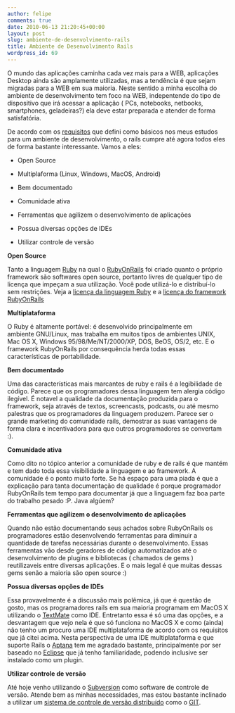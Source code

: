 ```yaml
---
author: felipe
comments: true
date: 2010-06-13 21:20:45+00:00
layout: post
slug: ambiente-de-desenvolvimento-rails
title: Ambiente de Desenvolvimento Rails
wordpress_id: 69
---
```


O mundo das aplicações caminha cada vez mais para a WEB, aplicações Desktop ainda são amplamente utilizadas, mas a tendência é que sejam migradas para a WEB em sua maioria. Neste sentido a minha escolha do ambiente de desenvolvimento tem foco na WEB, indepentende do tipo de dispositivo que irá acessar a aplicação ( PCs, notebooks, netbooks, smartphones, geladeiras?) ela deve estar preparada e atender de forma satisfatória.

De acordo com os [requisitos](http://blog.felipemunhoz.com/requisitos-do-ambiente-de-programacao/) que defini como básicos nos meus estudos para um ambiente de desenvolvimento, o rails cumpre até agora todos eles de forma bastante interessante. Vamos a eles:




  * Open Source


  * Multiplaforma (Linux, Windows, MacOS, Android)


  * Bem documentado


  * Comunidade ativa


  * Ferramentas que agilizem o desenvolvimento de aplicações


  * Possua diversas opções de IDEs


  * Utilizar controle de versão


**Open Source**

Tanto a linguagem [Ruby](http://ruby-lang.org/) na qual o [RubyOnRails](http://rubyonrails.org/) foi criado quanto o próprio framework são softwares open source, portanto livres de qualquer tipo de licença que impeçam a sua utilização. Você pode utilizá-lo e distribuí-lo sem restrições. Veja a [licença da linguagem Ruby](http://www.ruby-lang.org/en/LICENSE.txt) e a [licença do framework RubyOnRails](http://www.opensource.org/licenses/mit-license.php)

**Multiplataforma**

O Ruby é altamente portável: é desenvolvido principalmente em ambiente GNU/Linux, mas trabalha em muitos tipos de ambientes UNIX, Mac OS X, Windows 95/98/Me/NT/2000/XP, DOS, BeOS, OS/2, etc.
E o framework RubyOnRails por consequência herda todas essas características de portabilidade.

**Bem documentado**

Uma das características mais marcantes de ruby e rails é a legibilidade de código. Parece que os programadores dessa linguagem tem alergia código ilegível. É notavel a qualidade da documentação produzida para o framework, seja através de textos, screencasts, podcasts, ou até mesmo palestras que os programadores da linguagem produzem. Parece ser o grande marketing do comunidade rails, demostrar as suas vantagens de forma clara e incentivadora para que outros programadores se convertam :).

**Comunidade ativa**

Como dito no tópico anterior a comunidade de ruby e de rails é que mantém e tem dado toda essa visibilidade a linguagem e ao framework. A comunidade é o ponto muito forte. Se há espaço para uma piada é que a explicação para tanta documentação de qualidade é porque programador RubyOnRails tem tempo para documentar já que a linguagem faz boa parte do trabalho pesado :P. Java algúem?

**Ferramentas que agilizem o desenvolvimento de aplicações**

Quando não estão documentando seus achados sobre RubyOnRails os programadores estão desenvolvendo ferramentas para diminuir a quantidade de tarefas necessárias durante o desenvolvimento. Essas ferramentas vão desde geradores de código automatizados até o desenvolvimento de plugins e bibliotecas ( chamados de gems ) reutilizaveis entre diversas aplicações. E o mais legal é que muitas dessas gems senão a maioria são open source :)

**Possua diversas opções de IDEs**

Essa provavelmente é a discussão mais polêmica, já que é questão de gosto, mas os programadores rails em sua maioria programam em MacOS X utilizando o [TextMate](http://macromates.com/) como IDE. Entretanto essa é só uma das opções, e a desvantagem que vejo nela é que só funciona no MacOS X e como (ainda) não tenho um procuro uma IDE multiplataforma de acordo com os requisitos que já citei acima. Nesta perspectiva de uma IDE multiplataforma e que suporte Rails o [Aptana](http://aptana.org/) tem me agradado bastante, principalmente por ser baseado no [Eclipse](http://www.eclipse.org) que já tenho familiaridade, podendo inclusive ser instalado como um plugin.

**Utilizar controle de versão**

Até hoje venho utilizando o [Subversion](http://subversion.tigris.org/) como software de controle de versão. Atende bem as minhas necessidades, mas estou bastante inclinado a utilizar um [sistema de controle de versão distribuído](http://en.wikipedia.org/wiki/Distributed_revision_control) como o [GIT](http://git-scm.com/).
